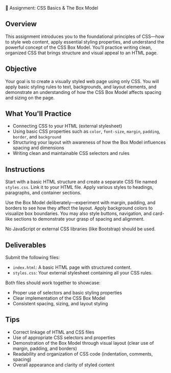  🎨 Assignment: CSS Basics & The Box Model

## Overview

This assignment introduces you to the foundational principles of CSS—how to style web content, apply essential styling properties, and understand the powerful concept of the CSS Box Model. You’ll practice writing clean, organized CSS that brings structure and visual appeal to an HTML page.

## Objective

Your goal is to create a visually styled web page using only CSS. You will apply basic styling rules to text, backgrounds, and layout elements, and demonstrate an understanding of how the CSS Box Model affects spacing and sizing on the page.

## What You'll Practice

* Connecting CSS to your HTML (external stylesheet)
* Using basic CSS properties such as `color`, `font-size`, `margin`, `padding`, `border`, and `background`
* Structuring your layout with awareness of how the Box Model influences spacing and dimensions
* Writing clean and maintainable CSS selectors and rules

## Instructions

Start with a basic HTML structure and create a separate CSS file named `styles.css`. Link it to your HTML file. Apply various styles to headings, paragraphs, and container sections.

Use the Box Model deliberately—experiment with margin, padding, and borders to see how they affect the layout. Apply background colors to visualize box boundaries. You may also style buttons, navigation, and card-like sections to demonstrate your grasp of spacing and alignment.

No JavaScript or external CSS libraries (like Bootstrap) should be used.

## Deliverables

Submit the following files:

* `index.html`: A basic HTML page with structured content.
* `styles.css`: Your external stylesheet containing all your CSS rules.

Both files should work together to showcase:

* Proper use of selectors and basic styling properties
* Clear implementation of the CSS Box Model
* Consistent spacing, sizing, and layout styling

## Tips

* Correct linkage of HTML and CSS files
* Use of appropriate CSS selectors and properties
* Demonstration of the Box Model through visual layout (clear use of margin, padding, and borders)
* Readability and organization of CSS code (indentation, comments, spacing)
* Overall appearance and clarity of styled content
